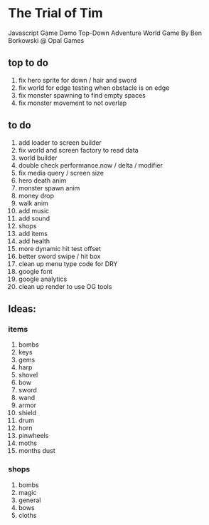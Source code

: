 # The Trial of Tim
Javascript Game Demo
Top-Down Adventure World Game
By Ben Borkowski @ Opal Games

## top to do
1. fix hero sprite for down / hair and sword
1. fix world for edge testing when obstacle is on edge
1. fix monster spawning to find empty spaces
1. fix monster movement to not overlap

## to do
1. add loader to screen builder
1. fix world and screen factory to read data
1. world builder
1. double check performance.now / delta / modifier
1. fix media query / screen size
1. hero death anim
1. monster spawn anim
1. money drop
1. walk anim
1. add music
1. add sound
1. shops
1. add items
1. add health
1. more dynamic hit test offset
1. better sword swipe / hit box
1. clean up menu type code for DRY
1. google font
1. google analytics
1. clean up render to use OG tools

## Ideas:

### items
1. bombs
1. keys
1. gems
1. harp
1. shovel
1. bow
1. sword
1. wand
1. armor
1. shield
1. drum
1. horn
1. pinwheels
1. moths
1. months dust

### shops
1. bombs
1. magic
1. general
1. bows
1. cloths